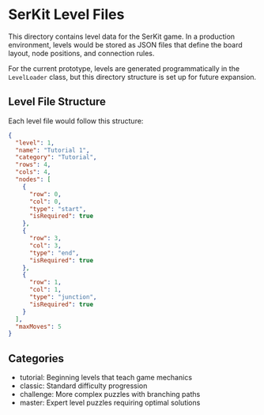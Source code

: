 # SerKit Level Files

This directory contains level data for the SerKit game. In a production environment, levels would be stored as JSON files that define the board layout, node positions, and connection rules.

For the current prototype, levels are generated programmatically in the `LevelLoader` class, but this directory structure is set up for future expansion.

## Level File Structure

Each level file would follow this structure:
```json
{
  "level": 1,
  "name": "Tutorial 1",
  "category": "Tutorial",
  "rows": 4,
  "cols": 4,
  "nodes": [
    {
      "row": 0,
      "col": 0,
      "type": "start",
      "isRequired": true
    },
    {
      "row": 3,
      "col": 3,
      "type": "end",
      "isRequired": true
    },
    {
      "row": 1,
      "col": 1,
      "type": "junction",
      "isRequired": true
    }
  ],
  "maxMoves": 5
}
```

## Categories
- tutorial: Beginning levels that teach game mechanics
- classic: Standard difficulty progression
- challenge: More complex puzzles with branching paths
- master: Expert level puzzles requiring optimal solutions
